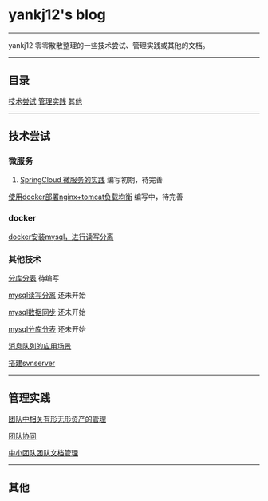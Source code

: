 # yankj12's blog
***
yankj12 零零散散整理的一些技术尝试、管理实践或其他的文档。

***
## 目录
[技术尝试](#技术尝试)
[管理实践](#管理实践)
[其他](#其他)

***
## 技术尝试

### 微服务
1. [SpringCloud 微服务的实践](https://github.com/yankj12/blog/issues/13) 编写初期，待完善

[使用docker部署nginx+tomcat负载均衡](https://github.com/yankj12/blog/issues/2) 编写中，待完善

### docker
[docker安装mysql，进行读写分离](https://github.com/yankj12/blog/issues/8)

### 其他技术
[分库分表](https://github.com/yankj12/blog/issues/12) 待编写

[mysql读写分离](https://github.com/yankj12/blog/issues/5) 还未开始

[mysql数据同步](https://github.com/yankj12/blog/issues/4) 还未开始

[mysql分库分表](https://github.com/yankj12/blog/issues/3) 还未开始

[消息队列的应用场景](https://github.com/yankj12/blog/issues/9)

[搭建svnserver](https://github.com/yankj12/blog/issues/11)


***
## 管理实践

[团队中相关有形无形资产的管理](https://github.com/yankj12/blog/issues/10)

[团队协同](https://github.com/yankj12/blog/issues/7)

[中小团队团队文档管理](https://github.com/yankj12/blog/issues/6)

***
## 其他


